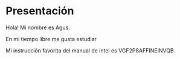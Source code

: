 # Presentación
Hola! Mi nombre es Agus.

En mi tiempo libre me gusta estudiar

Mi instrucción favorita del manual de intel es VGF2P8AFFINEINVQB
